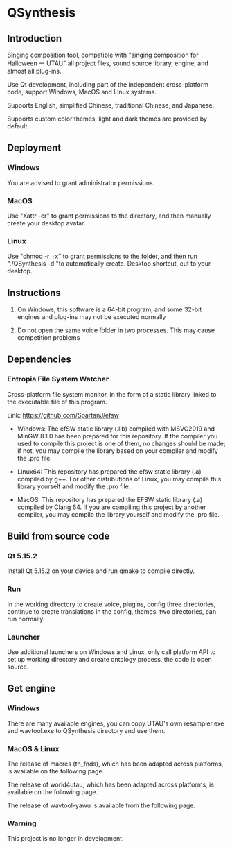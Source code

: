 # QSynthesis

## Introduction

Singing composition tool, compatible with "singing composition for Halloween ー UTAU" all project files, sound source library, engine, and almost all plug-ins.

Use Qt development, including part of the independent cross-platform code, support Windows, MacOS and Linux systems.

Supports English, simplified Chinese, traditional Chinese, and Japanese.

Supports custom color themes, light and dark themes are provided by default.

## Deployment

### Windows

You are advised to grant administrator permissions.

### MacOS

Use "Xattr -cr" to grant permissions to the directory, and then manually create your desktop avatar.

### Linux

Use "chmod -r +x" to grant permissions to the folder, and then run "./QSynthesis -d "to automatically create. Desktop shortcut, cut to your desktop.

## Instructions

1. On Windows, this software is a 64-bit program, and some 32-bit engines and plug-ins may not be executed normally

2. Do not open the same voice folder in two processes. This may cause competition problems

## Dependencies

### Entropia File System Watcher

Cross-platform file system monitor, in the form of a static library linked to the executable file of this program.

Link: https://github.com/SpartanJ/efsw

+ Windows: The efSW static library (.lib) compiled with MSVC2019 and MinGW 8.1.0 has been prepared for this repository. If the compiler you used to compile this project is one of them, no changes should be made; if not, you may compile the library based on your compiler and modify the .pro file.

+ Linux64: This repository has prepared the efsw static library (.a) compiled by g++. For other distributions of Linux, you may compile this library yourself and modify the .pro file.

+ MacOS: This repository has prepared the EFSW static library (.a) compiled by Clang 64. If you are compiling this project by another compiler, you may compile the library yourself and modify the .pro file.

## Build from source code

### Qt 5.15.2

Install Qt 5.15.2 on your device and run qmake to compile directly.

### Run

In the working directory to create voice, plugins, config three directories, continue to create translations in the config, themes, two directories, can run normally.

### Launcher

Use additional launchers on Windows and Linux, only call platform API to set up working directory and create ontology process, the code is open source.

## Get engine

### Windows

There are many available engines, you can copy UTAU's own resampler.exe and wavtool.exe to QSynthesis directory and use them.

### MacOS & Linux

The release of macres (tn_fnds), which has been adapted across platforms, is available on the following page.

The release of world4utau, which has been adapted across platforms, is available on the following page.

The release of wavtool-yawu is available from the following page.

### Warning

This project is no longer in development.
